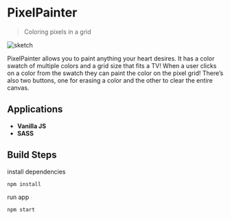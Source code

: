 PixelPainter
============

> Coloring pixels in a grid

![sketch](http://i.imgur.com/JRKvl0E.png)



PixelPainter allows you to paint anything your heart desires. It has a color swatch of multiple colors and a grid size that fits a TV! When a user clicks on a color from the swatch they can paint the color on the pixel grid! There’s also two buttons, one for erasing a color and the other to clear the entire canvas.

## Applications

- **Vanilla JS**
- **SASS**

## Build Steps


install dependencies

`npm install`

run app

`npm start`
